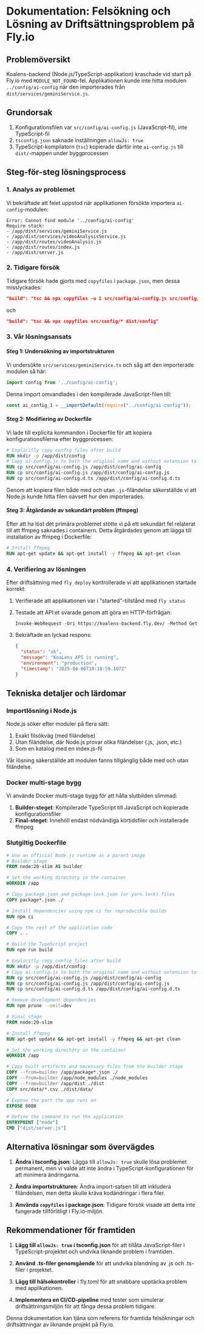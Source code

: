 
# Dokumentation: Felsökning och Lösning av Driftsättningsproblem på Fly.io

## Problemöversikt
Koalens-backend (Node.js/TypeScript-applikation) kraschade vid start på Fly.io med `MODULE_NOT_FOUND`-fel. Applikationen kunde inte hitta modulen `../config/ai-config` när den importerades från `dist/services/geminiService.js`.

## Grundorsak
1. Konfigurationsfilen var `src/config/ai-config.js` (JavaScript-fil), inte TypeScript-fil
2. `tsconfig.json` saknade inställningen `allowJs: true`
3. TypeScript-kompilatorn (`tsc`) kopierade därför inte `ai-config.js` till `dist/`-mappen under byggprocessen

## Steg-för-steg lösningsprocess

### 1. Analys av problemet
Vi bekräftade att felet uppstod när applikationen försökte importera `ai-config`-modulen:
```
Error: Cannot find module '../config/ai-config'
Require stack:
- /app/dist/services/geminiService.js
- /app/dist/services/videoAnalysisService.js
- /app/dist/routes/videoAnalysis.js
- /app/dist/routes/index.js
- /app/dist/server.js
```

### 2. Tidigare försök
Tidigare försök hade gjorts med `copyfiles` i `package.json`, men dessa misslyckades:
```json
"build": "tsc && npx copyfiles -u 1 src/config/ai-config.js src/config/ai-config.d.ts dist/config"
```
och
```json
"build": "tsc && npx copyfiles src/config/* dist/config"
```

### 3. Vår lösningsansats

#### Steg 1: Undersökning av importstrukturen
Vi undersökte `src/services/geminiService.ts` och såg att den importerade modulen så här:
```typescript
import config from '../config/ai-config';
```

Denna import omvandlades i den kompilerade JavaScript-filen till:
```javascript
const ai_config_1 = __importDefault(require("../config/ai-config"));
```

#### Steg 2: Modifiering av Dockerfile
Vi lade till explicita kommandon i Dockerfile för att kopiera konfigurationsfilerna efter byggprocessen:

```dockerfile
# Explicitly copy config files after build
RUN mkdir -p /app/dist/config
# Copy ai-config.js to both the original name and without extension to match imports
RUN cp src/config/ai-config.js /app/dist/config/ai-config
RUN cp src/config/ai-config.js /app/dist/config/ai-config.js
RUN cp src/config/ai-config.d.ts /app/dist/config/ai-config.d.ts
```

Genom att kopiera filen både med och utan `.js`-filändelse säkerställde vi att Node.js kunde hitta filen oavsett hur den importerades.

#### Steg 3: Åtgärdande av sekundärt problem (ffmpeg)
Efter att ha löst det primära problemet stötte vi på ett sekundärt fel relaterat till att ffmpeg saknades i containern. Detta åtgärdades genom att lägga till installation av ffmpeg i Dockerfile:

```dockerfile
# Install ffmpeg
RUN apt-get update && apt-get install -y ffmpeg && apt-get clean
```

### 4. Verifiering av lösningen
Efter driftsättning med `fly deploy` kontrollerade vi att applikationen startade korrekt:

1. Verifierade att applikationen var i "started"-tillstånd med `fly status`
2. Testade att API:et svarade genom att göra en HTTP-förfrågan:
   ```
   Invoke-WebRequest -Uri https://koalens-backend.fly.dev/ -Method Get
   ```

3. Bekräftade en lyckad respons:
   ```json
   {
     "status": "ok", 
     "message": "KoaLens API is running", 
     "environment": "production", 
     "timestamp": "2025-04-06T10:18:59.107Z"
   }
   ```

## Tekniska detaljer och lärdomar

### Importlösning i Node.js
Node.js söker efter moduler på flera sätt:
1. Exakt filsökväg (med filändelse)
2. Utan filändelse, där Node.js provar olika filändelser (.js, .json, etc.)
3. Som en katalog med en index.js-fil

Vår lösning säkerställde att modulen fanns tillgänglig både med och utan filändelse.

### Docker multi-stage bygg
Vi använde Docker multi-stage bygg för att hålla slutbilden slimmad:
1. **Builder-steget**: Kompilerade TypeScript till JavaScript och kopierade konfigurationsfiler
2. **Final-steget**: Innehöll endast nödvändiga körtidsfiler och installerade ffmpeg

### Slutgiltig Dockerfile
```dockerfile
# Use an official Node.js runtime as a parent image
# Builder stage
FROM node:20-slim AS builder

# Set the working directory in the container
WORKDIR /app

# Copy package.json and package-lock.json (or yarn.lock) files
COPY package*.json ./

# Install dependencies using npm ci for reproducible builds
RUN npm ci

# Copy the rest of the application code
COPY . .

# Build the TypeScript project
RUN npm run build

# Explicitly copy config files after build
RUN mkdir -p /app/dist/config
# Copy ai-config.js to both the original name and without extension to match imports
RUN cp src/config/ai-config.js /app/dist/config/ai-config
RUN cp src/config/ai-config.js /app/dist/config/ai-config.js
RUN cp src/config/ai-config.d.ts /app/dist/config/ai-config.d.ts

# Remove development dependencies
RUN npm prune --omit=dev

# Final stage
FROM node:20-slim

# Install ffmpeg
RUN apt-get update && apt-get install -y ffmpeg && apt-get clean

# Set the working directory in the container
WORKDIR /app

# Copy built artifacts and necessary files from the builder stage
COPY --from=builder /app/package*.json ./
COPY --from=builder /app/node_modules ./node_modules
COPY --from=builder /app/dist ./dist
COPY src/data/*.csv ./dist/data/

# Expose the port the app runs on
EXPOSE 8080

# Define the command to run the application
ENTRYPOINT ["node"]
CMD ["dist/server.js"]
```

## Alternativa lösningar som övervägdes

1. **Ändra i tsconfig.json**: Lägga till `allowJs: true` skulle lösa problemet permanent, men vi valde att inte ändra i TypeScript-konfigurationen för att minimera ändringarna.

2. **Ändra importstrukturen**: Ändra import-satsen till att inkludera filändelsen, men detta skulle kräva kodändringar i flera filer.

3. **Använda `copyfiles` i package.json**: Tidigare försök visade att detta inte fungerade tillförlitligt i Fly.io-miljön.

## Rekommendationer för framtiden

1. **Lägg till `allowJs: true` i tsconfig.json** för att tillåta JavaScript-filer i TypeScript-projektet och undvika liknande problem i framtiden.

2. **Använd .ts-filer genomgående** för att undvika blandning av .js och .ts-filer i projektet.

3. **Lägg till hälsokontroller** i fly.toml för att snabbare upptäcka problem med applikationen.

4. **Implementera en CI/CD-pipeline** med tester som simulerar driftsättningsmiljön för att fånga dessa problem tidigare.

Denna dokumentation kan tjäna som referens för framtida felsökningar och driftsättningar av liknande projekt på Fly.io.
